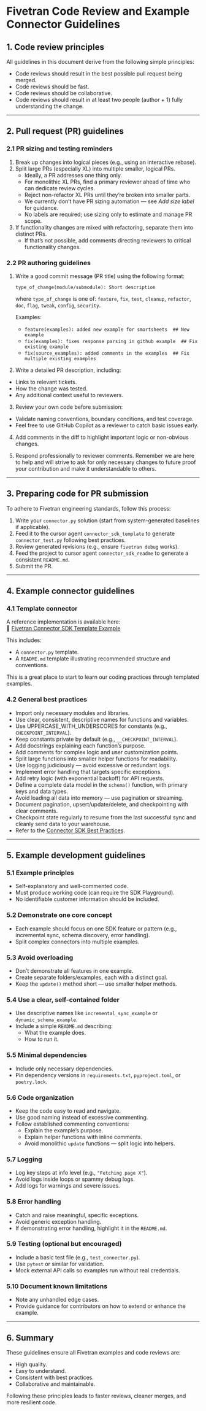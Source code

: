 # Fivetran Code Review and Example Connector Guidelines


## 1. Code review principles

All guidelines in this document derive from the following simple principles:

- Code reviews should result in the best possible pull request being merged.
- Code reviews should be fast.
- Code reviews should be collaborative.
- Code reviews should result in at least two people (author + 1) fully understanding the change.

---

## 2. Pull request (PR) guidelines

### 2.1 PR sizing and testing reminders

1. Break up changes into logical pieces (e.g., using an interactive rebase).
2. Split large PRs (especially XL) into multiple smaller, logical PRs.
   - Ideally, a PR addresses one thing only.
   - For monolithic XL PRs, find a primary reviewer ahead of time who can dedicate review cycles.
   - Reject non-refactor XL PRs until they’re broken into smaller parts.
   - We currently don’t have PR sizing automation — see *Add size label* for guidance.
   - No labels are required; use sizing only to estimate and manage PR scope.
3. If functionality changes are mixed with refactoring, separate them into distinct PRs.
   - If that’s not possible, add comments directing reviewers to critical functionality changes.


### 2.2 PR authoring guidelines

1. Write a good commit message (PR title) using the following format:

    ```
    type_of_change(module/submodule): Short description
    ```

    where `type_of_change` is one of:  `feature`, `fix`, `test`, `cleanup`, `refactor`, `doc`, `flag`, `tweak`, `config`, `security`.

    Examples:
    - `feature(examples): added new example for smartsheets  ## New example`
    - `fix(examples): fixes response parsing in github example  ## Fix existing example`
    - `fix(source_examples): added comments in the examples  ## Fix multiple existing examples`

2. Write a detailed PR description, including:
- Links to relevant tickets.
- How the change was tested.
- Any additional context useful to reviewers.

3. Review your own code before submission:
- Validate naming conventions, boundary conditions, and test coverage.
- Feel free to use GitHub Copilot as a reviewer to catch basic issues early.

4. Add comments in the diff to highlight important logic or non-obvious changes.

5. Respond professionally to reviewer comments. Remember we are here to help and will strive to ask for only necessary changes to future proof your contribution and make it understandable to others.

---

## 3. Preparing code for PR submission

To adhere to Fivetran engineering standards, follow this process:

1. Write your `connector.py` solution (start from system-generated baselines if applicable).
2. Feed it to the cursor agent `connector_sdk_template` to generate `connector_test.py` following best practices.
3. Review generated revisions (e.g., ensure `fivetran debug` works).
4. Feed the project to cursor agent `connector_sdk_readme` to generate a consistent `README.md`.
5. Submit the PR.

---

## 4. Example connector guidelines

### 4.1 Template connector

A reference implementation is available here:  
🔗 [Fivetran Connector SDK Template Example](https://github.com/fivetran/fivetran_connector_sdk/tree/main/template_example_connector)

This includes:
- A `connector.py` template.
- A `README.md` template illustrating recommended structure and conventions.

This is a great place to start to learn our coding practices through templated examples.


### 4.2 General best practices

- Import only necessary modules and libraries.
- Use clear, consistent, descriptive names for functions and variables.
- Use UPPERCASE_WITH_UNDERSCORES for constants (e.g., `CHECKPOINT_INTERVAL`).
- Keep constants private by default (e.g., `__CHECKPOINT_INTERVAL`).
- Add docstrings explaining each function’s purpose.
- Add comments for complex logic and user customization points.
- Split large functions into smaller helper functions for readability.
- Use logging judiciously — avoid excessive or redundant logs.
- Implement error handling that targets specific exceptions.
- Add retry logic (with exponential backoff) for API requests.
- Define a complete data model in the `schema()` function, with primary keys and data types.
- Avoid loading all data into memory — use pagination or streaming.
- Document pagination, upsert/update/delete, and checkpointing with clear comments.
- Checkpoint state regularly to resume from the last successful sync and cleanly send data to your warehouse.
- Refer to the [Connector SDK Best Practices](https://fivetran.com/docs/connectors/connector-sdk/best-practices).

---

## 5. Example development guidelines

### 5.1 Example principles

- Self-explanatory and well-commented code.
- Must produce working code (can require the SDK Playground).
- No identifiable customer information should be included.



### 5.2 Demonstrate one core concept

- Each example should focus on one SDK feature or pattern (e.g., incremental sync, schema discovery, error handling).
- Split complex connectors into multiple examples.



### 5.3 Avoid overloading

- Don’t demonstrate all features in one example.
- Create separate folders/examples, each with a distinct goal.
- Keep the `update()` method short — use smaller helper methods.


### 5.4 Use a clear, self-contained folder

- Use descriptive names like `incremental_sync_example` or `dynamic_schema_example`.
- Include a simple `README.md` describing:
  - What the example does.
  - How to run it.



### 5.5 Minimal dependencies

- Include only necessary dependencies.
- Pin dependency versions in `requirements.txt`, `pyproject.toml`, or `poetry.lock`.


### 5.6 Code organization

- Keep the code easy to read and navigate.
- Use good naming instead of excessive commenting.
- Follow established commenting conventions:
  - Explain the example’s purpose.
  - Explain helper functions with inline comments.
  - Avoid monolithic `update` functions — split logic into helpers.



### 5.7 Logging

- Log key steps at info level (e.g., `"Fetching page X"`).
- Avoid logs inside loops or spammy debug logs.
- Add logs for warnings and severe issues.


### 5.8 Error handling

- Catch and raise meaningful, specific exceptions.
- Avoid generic exception handling.
- If demonstrating error handling, highlight it in the `README.md`.


### 5.9 Testing (optional but encouraged)

- Include a basic test file (e.g., `test_connector.py`).
- Use `pytest` or similar for validation.
- Mock external API calls so examples run without real credentials.

### 5.10 Document known limitations

- Note any unhandled edge cases.
- Provide guidance for contributors on how to extend or enhance the example.

---

## 6. Summary

These guidelines ensure all Fivetran examples and code reviews are:
- High quality.
- Easy to understand.
- Consistent with best practices.
- Collaborative and maintainable.

Following these principles leads to faster reviews, cleaner merges, and more resilient code.

